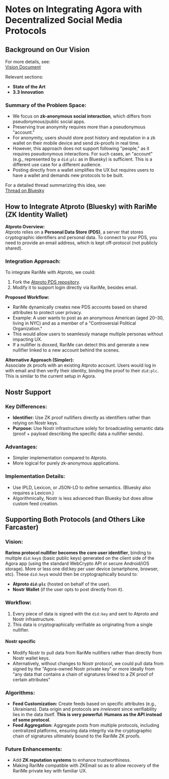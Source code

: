 # Notes on Integrating Agora with Decentralized Social Media Protocols

## Background on Our Vision

For more details, see:  
[Vision Document](https://docs.google.com/document/d/1VWdhZ6uBQlab9cqlvhtWxywMnsYzXq6q/edit?usp=sharing&ouid=103751232663868193979&rtpof=true&sd=true)

Relevant sections:  
- **State of the Art**  
- **3.3 Innovation**

### Summary of the Problem Space:
- We focus on **zk-anonymous social interaction**, which differs from pseudonymous/public social apps.  
- Preserving true anonymity requires more than a pseudonymous "account."  
- For anonymity, users should store post history and reputation in a zk wallet on their mobile device and send zk-proofs in real time.  
- However, this approach does not support following "people," as it requires pseudonymous interactions. For such cases, an "account" (e.g., represented by a `did:plc` as in Bluesky) is sufficient. This is a different use case for a different audience.  
- Posting directly from a wallet simplifies the UX but requires users to have a wallet and demands new protocols to be built.  

For a detailed thread summarizing this idea, see:  
[Thread on Bluesky](https://bsky.app/profile/nicobao.dev/post/3l3tkmnefvr26)


## How to Integrate Atproto (Bluesky) with RariMe (ZK Identity Wallet)

**Atproto Overview:**  
Atproto relies on a **Personal Data Store (PDS)**, a server that stores cryptographic identifiers and personal data. To connect to your PDS, you need to provide an email address, which is kept off-protocol (not publicly shared).

### Integration Approach:
To integrate RariMe with Atproto, we could:  
1. Fork the [Atproto PDS repository](https://github.com/bluesky-social/pds).  
2. Modify it to support login directly via RariMe, besides email.  

**Proposed Workflow:**
- RariMe dynamically creates new PDS accounts based on shared attributes to protect user privacy.  
- Example: A user wants to post as an anonymous American (aged 20–30, living in NYC) and as a member of a "Controversial Political Organization."  
- This would allow users to seamlessly manage multiple personas without impacting UX.  
- If a nullifier is doxxed, RariMe can detect this and generate a new nullifier linked to a new account behind the scenes.

**Alternative Approach (Simpler):**  
Associate zk proofs with an existing Atproto account. Users would log in with email and then verify their identity, binding the proof to their `did:plc`. This is similar to the current setup in Agora.


## Nostr Support

### Key Differences:  
- **Identifier:** Use ZK proof nullifiers directly as identifiers rather than relying on Nostr keys.  
- **Purpose:** Use Nostr infrastructure solely for broadcasting semantic data (proof + payload describing the specific data a nullifier sends).  

### Advantages:
- Simpler implementation compared to Atproto.  
- More logical for purely zk-anonymous applications.  

### Implementation Details:
- Use IPLD, Lexicon, or JSON-LD to define semantics. (Bluesky also requires a Lexicon.)  
- Algorithmically, Nostr is less advanced than Bluesky but does allow custom feed creation.


## Supporting Both Protocols (and Others Like Farcaster)

### Vision:
**Rarimo protocol nullifier becomes the core user identifier**, binding to multiple `did:key`s (basic public keys) generated on the client side of the Agora app (using the standard WebCrypto API or secure Android/iOS storage). More or less one did:key per user device (smartphone, browser, etc). These `did:key`s would then be cryptographically bound to:  
- **Atproto `did:plc`** (hosted on behalf of the user).  
- **Nostr Wallet** (if the user opts to post directly from it).

### Workflow:
1. Every piece of data is signed with the `did:key` and sent to Atproto and Nostr infrastructure.  
2. This data is cryptographically verifiable as originating from a single nullifier.  

#### Nostr specific
- Modify Nostr to pull data from RariMe nullifiers rather than directly from Nostr wallet keys.  
- Alternatively, without changes to Nostr protocol, we could pull data from signed by the "Agora-owned Nostr private key" or more ideally from "any data that contains a chain of signatures linked to a ZK proof of certain attributes"

### Algorithms:
- **Feed Customization:** Create feeds based on specific attributes (e.g., Ukrainians). Data origin and protocols are *irrelevant* since verifiability lies in the data itself. **This is very powerful: Humans as the API instead of some protocol**.
- **Feed Aggregation:** Aggregate posts from multiple protocols, including centralized platforms, ensuring data integrity via the cryptographic chain of signatures ultimately bound to the RariMe ZK proofs.

### Future Enhancements:
- Add **ZK reputation systems** to enhance trustworthiness.
- Making RariMe compatible with ZKEmail so as to allow recovery of the RariMe private key with familiar UX.
